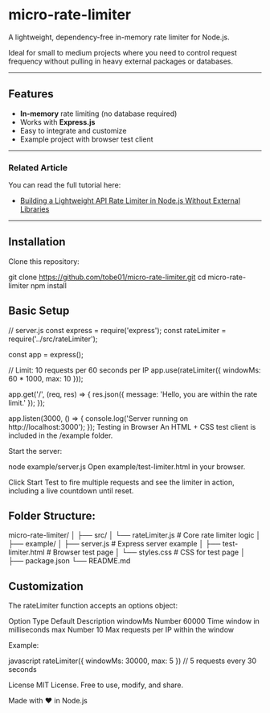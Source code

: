 # micro-rate-limiter

A lightweight, dependency-free in-memory rate limiter for Node.js.

Ideal for small to medium projects where you need to control request frequency without pulling in heavy external packages or databases.

---

## Features
- **In-memory** rate limiting (no database required)
- Works with **Express.js**
- Easy to integrate and customize
- Example project with browser test client

---


### Related Article
You can read the full tutorial here:

- [Building a Lightweight API Rate Limiter in Node.js Without External Libraries](https://tobechiduru.hashnode.dev/building-a-lightweight-api-rate-limiter-in-nodejs-without-external-libraries)


---

## Installation

Clone this repository:

git clone https://github.com/tobe01/micro-rate-limiter.git
cd micro-rate-limiter
npm install

## Basic Setup

// server.js
const express = require('express');
const rateLimiter = require('../src/rateLimiter');

const app = express();

// Limit: 10 requests per 60 seconds per IP
app.use(rateLimiter({ windowMs: 60 * 1000, max: 10 }));

app.get('/', (req, res) => {
  res.json({ message: 'Hello, you are within the rate limit.' });
});

app.listen(3000, () => {
  console.log('Server running on http://localhost:3000');
});
Testing in Browser
An HTML + CSS test client is included in the /example folder.

Start the server:

node example/server.js
Open example/test-limiter.html in your browser.

Click Start Test to fire multiple requests and see the limiter in action, including a live countdown until reset.

## Folder Structure:

micro-rate-limiter/
│
├── src/
│   └── rateLimiter.js   # Core rate limiter logic
│
├── example/
│   ├── server.js        # Express server example
│   ├── test-limiter.html # Browser test page
│   └── styles.css       # CSS for test page
│
├── package.json
└── README.md

## Customization
The rateLimiter function accepts an options object:

Option	Type	Default	Description
windowMs	Number	60000	Time window in milliseconds
max	Number	10	Max requests per IP within the window

Example:

javascript rateLimiter({ windowMs: 30000, max: 5 }) // 5 requests every 30 seconds

License
MIT License. Free to use, modify, and share.

Made with ❤️ in Node.js
